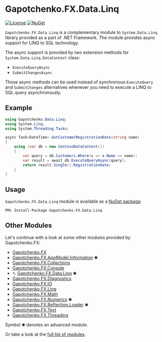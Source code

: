﻿# Gapotchenko.FX.Data.Linq

<!--
<docmeta>
	<complexity>advanced</complexity>
</docmeta>
-->

[![License](https://img.shields.io/badge/license-MIT-green.svg)](../../../LICENSE)
[![NuGet](https://img.shields.io/nuget/v/Gapotchenko.FX.Data.Linq.svg)](https://www.nuget.org/packages/Gapotchenko.FX.Data.Linq)

`Gapotchenko.FX.Data.Linq` is a complementary module to `System.Data.Linq` library provided as a part of .NET Framework.
The module provides async support for LINQ to SQL technology.


The async support is provided by two extension methods for `System.Data.Linq.DataContext` class:

- `ExecuteQueryAsync`
- `SubmitChangesAsync`

Those async methods can be used instead of synchronous `ExecuteQuery` and `SubmitChanges` alternatives whenever you need to execute a LINQ to SQL query asynchronously.

## Example

``` csharp
using Gapotchenko.Data.Linq;
using System.Linq;
using System.Threading.Tasks;

async Task<DateTime> GetCustomerRegistrationDate(string name)
{
    using (var db = new ContosoDataContext())
    {
        var query = db.Customers.Where(x => x.Name == name);
        var result = await db.ExecuteQueryAsync(query);
        return result.Single().RegistrationDate;
    }
}
```

## Usage

`Gapotchenko.FX.Data.Linq` module is available as a [NuGet package](https://nuget.org/packages/Gapotchenko.FX.Data.Linq):

```
PM> Install-Package Gapotchenko.FX.Data.Linq
```

## Other Modules

Let's continue with a look at some other modules provided by Gapotchenko.FX:

- [Gapotchenko.FX](../../Gapotchenko.FX)
- [Gapotchenko.FX.AppModel.Information](../../Gapotchenko.FX.AppModel.Information) ✱
- [Gapotchenko.FX.Collections](../../Gapotchenko.FX.Collections)
- [Gapotchenko.FX.Console](../../Gapotchenko.FX.Console)
- &#x27B4; [Gapotchenko.FX.Data.Linq](../Gapotchenko.FX.Data.Linq) ✱
- [Gapotchenko.FX.Diagnostics](../../Gapotchenko.FX.Diagnostics.CommandLine)
- [Gapotchenko.FX.IO](../../Gapotchenko.FX.IO)
- [Gapotchenko.FX.Linq](../../Gapotchenko.FX.Linq)
- [Gapotchenko.FX.Math](../../Gapotchenko.FX.Math)
- [Gapotchenko.FX.Numerics](../../Gapotchenko.FX.Numerics) ✱
- [Gapotchenko.FX.Reflection.Loader](../../Gapotchenko.FX.Reflection.Loader) ✱
- [Gapotchenko.FX.Text](../../Gapotchenko.FX.Text)
- [Gapotchenko.FX.Threading](../../Gapotchenko.FX.Threading)

Symbol ✱ denotes an advanced module.

Or take a look at the [full list of modules](..#available-modules).
